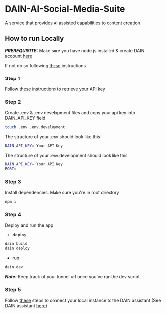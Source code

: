 # DAIN-AI-Social-Media-Suite
 A service that provides AI assisted capabilities to content creation

## How to run Locally

***PREREQUISITE:*** Make sure you have node.js installed & create DAIN account [here](https://beachhacks-platform.dain.org/)

If not do so following [these](https://nodejs.org/en/download) instructions

### Step 1

 Follow [these](https://beachhacks-docs.dain.org/docs/getting-started/services/project-setup) instructions to retrieve your API key


### Step 2

 Create .env & .env.development files and copy your api key into DAIN_API_KEY field
 
 ```bash
 touch .env .env.development
 ```
 
 The structure of your .env should look like this
 ```sh
 DAIN_API_KEY= Your API Key
 ```
 
 The structure of your .env.development should look like this
 ```sh
 DAIN_API_KEY= Your API Key
 PORT=
 ```

### Step 3

 Install dependencies. Make sure you're in root directory
 
 ```bash
 npm i
 ```

### Step 4

 Deploy and run the app
 
 - deploy
 ```bash
 dain build
 dain deploy
 ```
 - run
 ```bash
 dain dev
 ```

 ***Note:*** Keep track of your tunnel url once you've ran the dev script

### Step 5

 Follow [these](https://beachhacks-docs.dain.org/docs/getting-started/services/test-out) steps to connect your local instance to the DAIN assistant (See DAIN assistant [here](https://beachhacks-assistant.dain.org/))

